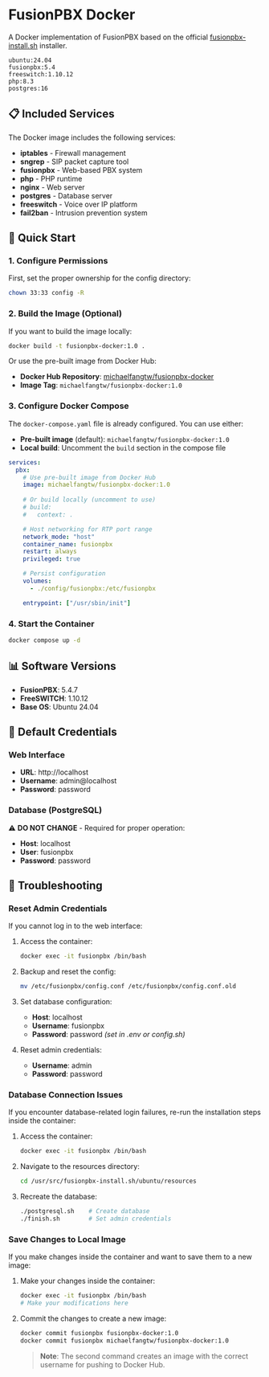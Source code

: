 # FusionPBX Docker

A Docker implementation of FusionPBX based on the official [fusionpbx-install.sh](https://github.com/fusionpbx/fusionpbx-install.sh) installer.

```
ubuntu:24.04
fusionpbx:5.4
freeswitch:1.10.12
php:8.3
postgres:16
```

## 📋 Included Services

The Docker image includes the following services:

- **iptables** - Firewall management
- **sngrep** - SIP packet capture tool
- **fusionpbx** - Web-based PBX system
- **php** - PHP runtime
- **nginx** - Web server
- **postgres** - Database server
- **freeswitch** - Voice over IP platform
- **fail2ban** - Intrusion prevention system

## 🚀 Quick Start

### 1. Configure Permissions

First, set the proper ownership for the config directory:

```bash
chown 33:33 config -R
```

### 2. Build the Image (Optional)

If you want to build the image locally:

```bash
docker build -t fusionpbx-docker:1.0 .
```

Or use the pre-built image from Docker Hub:
- **Docker Hub Repository**: [michaelfangtw/fusionpbx-docker](https://hub.docker.com/repository/docker/michaelfangtw/fusionpbx-docker)
- **Image Tag**: `michaelfangtw/fusionpbx-docker:1.0`

### 3. Configure Docker Compose

The `docker-compose.yaml` file is already configured. You can use either:

- **Pre-built image** (default): `michaelfangtw/fusionpbx-docker:1.0`
- **Local build**: Uncomment the `build` section in the compose file

```yaml
services:
  pbx:
    # Use pre-built image from Docker Hub
    image: michaelfangtw/fusionpbx-docker:1.0
    
    # Or build locally (uncomment to use)
    # build:
    #   context: .

    # Host networking for RTP port range
    network_mode: "host"
    container_name: fusionpbx
    restart: always
    privileged: true

    # Persist configuration
    volumes:
      - ./config/fusionpbx:/etc/fusionpbx

    entrypoint: ["/usr/sbin/init"]
```

### 4. Start the Container

```bash
docker compose up -d
```

## 📊 Software Versions

- **FusionPBX**: 5.4.7
- **FreeSWITCH**: 1.10.12
- **Base OS**: Ubuntu 24.04

## 🔐 Default Credentials

### Web Interface

- **URL**: http://localhost
- **Username**: admin@localhost
- **Password**: password

### Database (PostgreSQL)

⚠️ **DO NOT CHANGE** - Required for proper operation:

- **Host**: localhost
- **User**: fusionpbx
- **Password**: password

## 🔧 Troubleshooting

### Reset Admin Credentials

If you cannot log in to the web interface:

1. Access the container:
   ```bash
   docker exec -it fusionpbx /bin/bash
   ```

2. Backup and reset the config:
   ```bash
   mv /etc/fusionpbx/config.conf /etc/fusionpbx/config.conf.old
   ```

3. Set database configuration:
   - **Host**: localhost
   - **Username**: fusionpbx
   - **Password**: password *(set in .env or config.sh)*

4. Reset admin credentials:
   - **Username**: admin
   - **Password**: password

### Database Connection Issues

If you encounter database-related login failures, re-run the installation steps inside the container:

1. Access the container:
   ```bash
   docker exec -it fusionpbx /bin/bash
   ```

2. Navigate to the resources directory:
   ```bash
   cd /usr/src/fusionpbx-install.sh/ubuntu/resources
   ```

3. Recreate the database:
   ```bash
   ./postgresql.sh    # Create database
   ./finish.sh        # Set admin credentials
   ```

### Save Changes to Local Image

If you make changes inside the container and want to save them to a new image:

1. Make your changes inside the container:
   ```bash
   docker exec -it fusionpbx /bin/bash
   # Make your modifications here
   ```

2. Commit the changes to create a new image:
   ```bash
   docker commit fusionpbx fusionpbx-docker:1.0
   docker commit fusionpbx michaelfangtw/fusionpbx-docker:1.0
   ```

   > **Note**: The second command creates an image with the correct username for pushing to Docker Hub.
